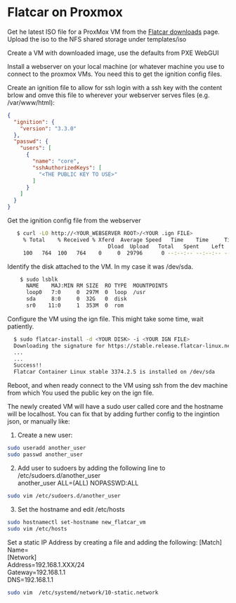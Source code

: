 # Flatcar on Proxmox

Get he latest ISO file for a ProxMox VM from the [Flatcar downloads](https://stable.release.flatcar-linux.net/amd64-usr/current/flatcar_production_iso_image.iso) page. Upload the iso to the NFS shared storage under templates/iso  
  
Create a VM with downloaded image, use the defaults from PXE WebGUI  
  
Install a webserver on your local machine (or whatever machine you use to connect to the proxmox VMs. You need this to get the ignition config files.  
  
Create an ignition file to allow for ssh login with a ssh key with the content brlow and omve this file to wherever your webserver serves files (e.g. /var/www/html):  

```json
{
  "ignition": {
    "version": "3.3.0"
  },
  "passwd": {
    "users": [
      {
        "name": "core",
        "sshAuthorizedKeys": [
          "<THE PUBLIC KEY TO USE>"
        ]
      }
    ]
  }
}
```  
  
Get the ignition config file from the webserver  

 ``` bash
    $ curl -LO http://<YOUR_WEBSERVER ROOT>/<YOUR .ign FILE>
      % Total    % Received % Xferd  Average Speed   Time    Time     Time  Current
                                 Dload  Upload   Total   Spent    Left  Speed
      100   764  100   764    0     0  29796      0 --:--:-- --:--:-- --:--:-- 30560
```  

Identify the disk attached to the VM. In my case it was /dev/sda.

``` bash
    $ sudo lsblk
      NAME    MAJ:MIN RM SIZE  RO TYPE  MOUNTPOINTS 
      loop0   7:0     0  297M  0  loop  /usr   
      sda     8:0     0  32G   0  disk
      sr0    11:0     1  353M  0  rom

```  

Configure the VM using the ign file. This might take some time, wait patiently.  

```bash
  $ sudo flatcar-install -d <YOUR DISK> -i <YOUR IGN FILE>  
  Downloading the signature for https://stable.release.flatcar-linux.net/amd64-usr
  ...
  ...
  Success!! 
  Flatcar Container Linux stable 3374.2.5 is installed on /dev/sda
```

Reboot, and when ready connect to the VM using ssh from the dev machine from which You used the public key on the ign file.  

The newly created VM will have a sudo user called core and the hostname will be localhost. You can fix that by adding further config to the ingintion json, or manually like:  
1. Create a new user:  

```bash  
sudo useradd another_user
sudo passwd another_user
```  
2. Add user to sudoers by adding the following line to /etc/sudoers.d/another_user  
another_user ALL=(ALL) NOPASSWD:ALL  
```bash
sudo vim /etc/sudoers.d/another_user
```
3. Set the hostname  and edit /etc/hosts
```bash
sudo hostnamectl set-hostname new_flatcar_vm
sudo vim /etc/hosts
```  
Set a static IP Address by creating a file and adding the following:
[Match]  
Name=<your interface name>   
[Network]  
Address=192.168.1.XXX/24  
Gateway=192.168.1.1  
DNS=192.168.1.1    
  

```bash
sudo vim  /etc/systemd/network/10-static.network 
```
